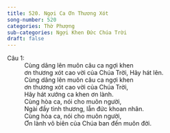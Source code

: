 ```yaml
---
title: 520. Ngợi Ca Ơn Thương Xót
song-number: 520
categories: Thờ Phượng
sub-categories: Ngợi Khen Đức Chúa Trời
draft: false
---
```

<dl><dt>Câu 1:</dt><dd data-verse="1">Cùng dâng lên muôn câu ca ngợi khen <br/>ơn thương xót cao vời của Chúa Trời, Hãy hát lên. <br/>Cùng dâng lên muôn câu ca ngợi khen <br/>ơn thương xót cao vời của Chúa Trời, <br/>Hãy hát xướng ca khen ơn lành. <br/>Cùng hòa ca, nói cho muôn người, <br/>Ngài đầy tình thương, lẫn đức khoan nhân. <br/>Cùng hòa ca, nói cho muôn người, <br/>Ơn lành vô biên của Chúa ban đến muôn đời. </dd></dl>